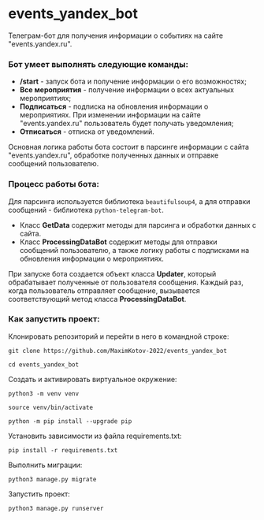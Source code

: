 # events_yandex_bot
Телеграм-бот для получения информации о событиях на сайте "events.yandex.ru".

### Бот умеет выполнять следующие команды:
+ **/start** - запуск бота и получение информации о его возможностях;
+ **Все мероприятия** - получение информации о всех актуальных мероприятиях; 
+ **Подписаться** - подписка на обновления информации о мероприятиях. При изменении информации на сайте "events.yandex.ru" пользователь будет получать уведомления;
+ **Отписаться** - отписка от уведомлений.


Основная логика работы бота состоит в парсинге информации с сайта "events.yandex.ru", обработке полученных данных и отправке сообщений пользователю.

### Процесс работы бота:
Для парсинга используется библиотека ```beautifulsoup4```, а для отправки сообщений - библиотека ```python-telegram-bot```.
+ Класс **GetData** содержит методы для парсинга и обработки данных с сайта.
+ Класс **ProcessingDataBot** содержит методы для отправки сообщений пользователю, а также логику работы с подписками на обновления информации о мероприятиях.

При запуске бота создается объект класса **Updater**, который обрабатывает полученные от пользователя сообщения. Каждый раз, когда пользователь отправляет сообщение, вызывается соответствующий метод класса **ProcessingDataBot**.


### Как запустить проект:

Клонировать репозиторий и перейти в него в командной строке:

```
git clone https://github.com/MaximKotov-2022/events_yandex_bot
```

```
cd events_yandex_bot
```

Cоздать и активировать виртуальное окружение:

```
python3 -m venv venv
```

```
source venv/bin/activate
```

```
python -m pip install --upgrade pip
```

Установить зависимости из файла requirements.txt:

```
pip install -r requirements.txt
```

Выполнить миграции:

```
python3 manage.py migrate
```

Запустить проект:

```
python3 manage.py runserver
```
